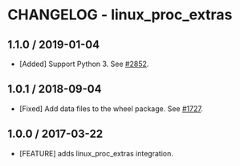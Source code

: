 # CHANGELOG - linux_proc_extras

## 1.1.0 / 2019-01-04

* [Added] Support Python 3. See [#2852](https://github.com/DataDog/integrations-core/pull/2852).

## 1.0.1 / 2018-09-04

* [Fixed] Add data files to the wheel package. See [#1727](https://github.com/DataDog/integrations-core/pull/1727).

## 1.0.0 / 2017-03-22

* [FEATURE] adds linux_proc_extras integration.
